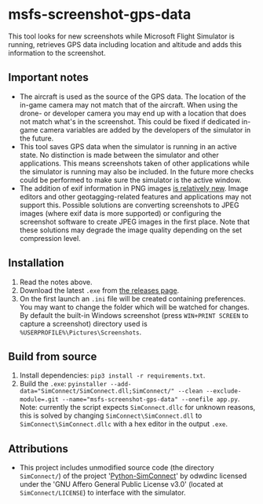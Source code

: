 # msfs-screenshot-gps-data
This tool looks for new screenshots while Microsoft Flight Simulator is running, retrieves GPS data including location and altitude and adds this information to the screenshot.

## Important notes
- The aircraft is used as the source of the GPS data. The location of the in-game camera may not match that of the aircraft. When using the drone- or developer camera you may end up with a location that does not match what's in the screenshot. This could be fixed if dedicated in-game camera variables are added by the developers of the simulator in the future.
- This tool saves GPS data when the simulator is running in an active state. No distinction is made between the simulator and other applications. This means screenshots taken of other applications while the simulator is running may also be included. In the future more checks could be performed to make sure the simulator is the active window.
- The addition of exif information in PNG images [is relatively new](https://stackoverflow.com/a/9576717). Image editors and other geotagging-related features and applications may not support this. Possible solutions are converting screenshots to JPEG images (where exif data is more supported) or configuring the screenshot software to create JPEG images in the first place. Note that these solutions may degrade the image quality depending on the set compression level.

## Installation
1. Read the notes above.
2. Download the latest `.exe` from [the releases page](https://github.com/Luuk3333/msfs-screenshot-gps-data/releases).
3. On the first launch an `.ini` file will be created containing preferences. You may want to change the folder which will be watched for changes. By default the built-in Windows screenshot (press `WIN+PRINT SCREEN` to capture a screenshot) directory used is `%USERPROFILE%\Pictures\Screenshots`.

## Build from source
1. Install dependencies: `pip3 install -r requirements.txt`.
2. Build the `.exe`: `pyinstaller --add-data="SimConnect/SimConnect.dll;SimConnect/" --clean --exclude-module=.git --name="msfs-screenshot-gps-data" --onefile app.py`. Note: currently the script expects `SimConnect.dllc` for unknown reasons, this is solved by changing `SimConnect\SimConnect.dll` to `SimConnect\SimConnect.dllc` with a hex editor in the output `.exe`.

## Attributions
- This project includes unmodified source code (the directory `SimConnect/`) of the project '[Python-SimConnect](https://github.com/odwdinc/Python-SimConnect)' by odwdinc licensed under the 'GNU Affero General Public License v3.0' (located at `SimConnect/LICENSE`) to interface with the simulator.
